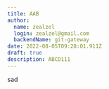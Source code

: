 ```yaml
---
title: AAB
author:
  name: zealzel
  login: zealzel@gmail.com
  backendName: git-gateway
date: 2022-08-05T09:28:01.911Z
draft: true
description: ABCD111
---
```

sad